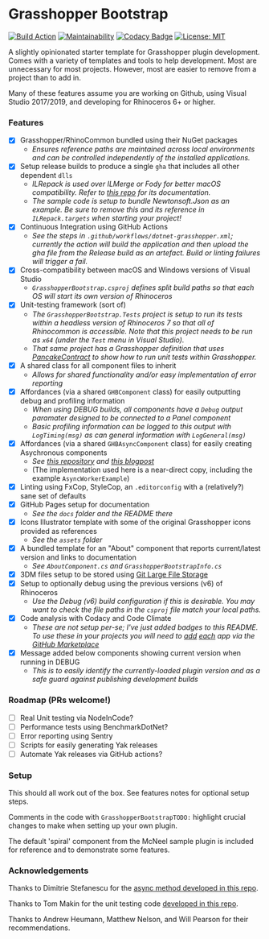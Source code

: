 # Grasshopper Bootstrap

[![Build Action](https://github.com/philipbelesky/GrasshopperBootstrap/workflows/Build%20Grasshopper%20Plugin/badge.svg)](https://github.com/philipbelesky/GrasshopperBootstrap/actions/workflows/dotnet-grasshopper.yml)
[![Maintainability](https://api.codeclimate.com/v1/badges/20e0e2fd92a1951ccb20/maintainability)](https://codeclimate.com/github/philipbelesky/GrasshopperBootstrap/maintainability)
[![Codacy Badge](https://app.codacy.com/project/badge/Grade/6a5919298be744a2bc1018bd9e0ec1c2)](https://www.codacy.com/manual/philipbelesky/GrasshopperBootstrap?utm_source=github.com&amp;utm_medium=referral&amp;utm_content=philipbelesky/GrasshopperBootstrap&amp;utm_campaign=Badge_Grade)
[![License: MIT](https://img.shields.io/badge/License-MIT-yellow.svg)](https://opensource.org/licenses/MIT)

A slightly opinionated starter template for Grasshopper plugin development. Comes with a variety of templates and tools to help development. Most are unnecessary for most projects. However, most are easier to remove from a project than to add in.

Many of these features assume you are working on Github, using Visual Studio 2017/2019, and developing for Rhinoceros 6+ or higher.

### Features

- [X] Grasshopper/RhinoCommon bundled using their NuGet packages
  - *Ensures reference paths are maintained across local environments and can be controlled independently of the installed applications.*
- [X] Setup release builds to produce a single `gha` that includes all other dependent `dlls`
  - *ILRepack is used over ILMerge or Fody for better macOS compatibility. Refer to [this repo](https://github.com/ravibpatel/ILRepack.Lib.MSBuild.Task) for its documentation.*
  - *The sample code is setup to bundle Newtonsoft.Json as an example. Be sure to remove this and its reference in `ILRepack.targets` when starting your project!*
- [X] Continuous Integration using GitHub Actions
  - *See the steps in `.github/workflows/dotnet-grasshopper.xml`; currently the action will build the application and then upload the gha file from the Release build as an artefact. Build or linting failures will trigger a fail.*
- [X] Cross-compatibility between macOS and Windows versions of Visual Studio
  - *`GrasshopperBootstrap.csproj` defines split build paths so that each OS will start its own version of Rhinoceros*
- [X] Unit-testing framework (sort of)
  - *The `GrasshopperBootstrap.Tests` project is setup to run its tests within a headless version of Rhinoceros 7 so that all of Rhinocommon is accessible. Note that this project needs to be run as `x64` (under the `Test` menu in Visual Studio).*
  - *That same project has a Grasshopper definition that uses [PancakeContract](https://www.food4rhino.com/app/pancakecontract) to show how to run unit tests within Grasshopper.*
- [X] A shared class for all component files to inherit
  - *Allows for shared functionality and/or easy implementation of error reporting*
- [X] Affordances (via a shared `GHBComponent` class) for easily outputting debug and profiling information
  - *When using DEBUG builds, all components have a `Debug` output paramater designed to be connected to a Panel component*
  - *Basic profiling information can be logged to this output with `LogTiming(msg)` as can general information with `LogGeneral(msg)`*
- [X] Affordances (via a shared `GHBAsyncComponent` class) for easily creating Asychronous components
  - *See [this repository](https://github.com/specklesystems/GrasshopperAsyncComponent/tree/main) and [this blogpost](https://speckle.systems/blog/async-gh/)*
  - (The implementation used here is a near-direct copy, including the example `AsyncWorkerExample`)
- [X] Linting using FxCop, StyleCop, an `.editorconfig` with a (relatively?) sane set of defaults
- [X] GitHub Pages setup for documentation
  - *See the `docs` folder and the README there*
- [X] Icons Illustrator template with some of the original Grasshopper icons provided as references
  - *See the `assets` folder*
- [X] A bundled template for an "About" component that reports current/latest version and links to documentation
  - *See `AboutComponent.cs` and `GrasshopperBootstrapInfo.cs`*
- [X] 3DM files setup to be stored using [Git Large File Storage](https://git-lfs.github.com)
- [X] Setup to optionally debug using the previous versions (v6) of Rhinoceros
  - *Use the Debug (v6) build configuration if this is desirable. You may want to check the file paths in the `csproj` file match your local paths.*
- [X] Code analysis with Codacy and Code Climate
  - *These are not setup per-se; I've just added badges to this README. To use these in your projects you will need to [add](https://github.com/marketplace/codacy) [each](https://github.com/marketplace/code-climate) app via the [GitHub Marketplace](https://github.com/marketplace/code-climate)*
- [X] Message added below components showing current version when running in DEBUG
  - *This is to easily identify the currently-loaded plugin version and as a safe guard against publishing development builds*

### Roadmap (PRs welcome!)

- [ ] Real Unit testing via NodeInCode?
- [ ] Performance tests using BenchmarkDotNet?
- [ ] Error reporting using Sentry
- [ ] Scripts for easily generating Yak releases
- [ ] Automate Yak releases via GitHub actions?

### Setup

This should all work out of the box. See features notes for optional setup steps.

Comments in the code with `GrasshopperBootstrapTODO:` highlight crucial changes to make when setting up your own plugin.

The default 'spiral' component from the McNeel sample plugin is included for reference and to demonstrate some features.

### Acknowledgements

Thanks to Dimitrie Stefanescu for the [async method developed in this repo](https://github.com/specklesystems/GrasshopperAsyncComponent/tree/main).

Thanks to Tom Makin for the unit testing code [developed in this repo](https://github.com/tmakin/RhinoCommonUnitTesting).

Thanks to Andrew Heumann, Matthew Nelson, and Will Pearson for their recommendations.
